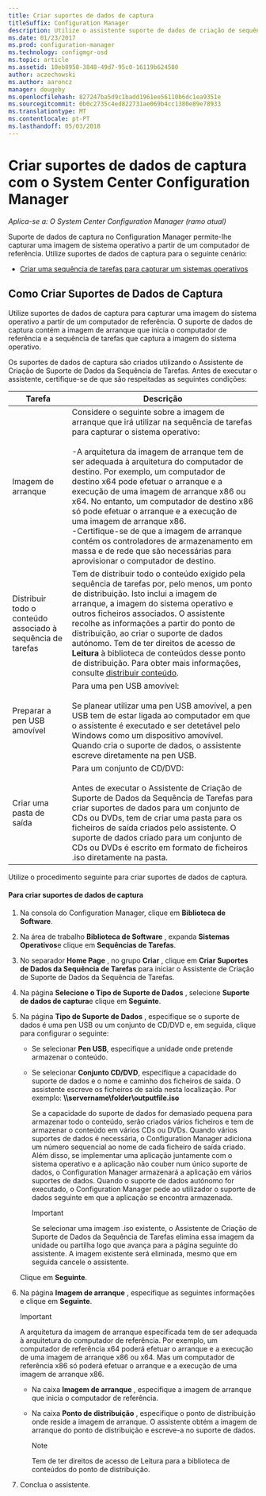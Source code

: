 ```yaml
---
title: Criar suportes de dados de captura
titleSuffix: Configuration Manager
description: Utilize o assistente suporte de dados de criação de sequência de tarefas para criar suportes de dados de captura no Configuration Manager para capturar uma imagem de sistema operativo a partir de um computador de referência.
ms.date: 01/23/2017
ms.prod: configuration-manager
ms.technology: configmgr-osd
ms.topic: article
ms.assetid: 10eb8958-3848-49d7-95c0-16119b624580
author: aczechowski
ms.author: aaroncz
manager: dougeby
ms.openlocfilehash: 827247ba5d9c1badd1961ee56110b6dc1ea9351e
ms.sourcegitcommit: 0b0c2735c4ed822731ae069b4cc1380e89e78933
ms.translationtype: MT
ms.contentlocale: pt-PT
ms.lasthandoff: 05/03/2018
---
```

# <a name="create-capture-media-with-system-center-configuration-manager"></a>Criar suportes de dados de captura com o System Center Configuration Manager

*Aplica-se a: O System Center Configuration Manager (ramo atual)*

Suporte de dados de captura no Configuration Manager permite-lhe capturar uma imagem de sistema operativo a partir de um computador de referência. Utilize suportes de dados de captura para o seguinte cenário:  

-   [Criar uma sequência de tarefas para capturar um sistemas operativos](create-a-task-sequence-to-capture-an-operating-system.md)  

##  <a name="BKMK_CreateCaptureMedia"></a> Como Criar Suportes de Dados de Captura  
 Utilize suportes de dados de captura para capturar uma imagem do sistema operativo a partir de um computador de referência. O suporte de dados de captura contém a imagem de arranque que inicia o computador de referência e a sequência de tarefas que captura a imagem do sistema operativo.

Os suportes de dados de captura são criados utilizando o Assistente de Criação de Suporte de Dados da Sequência de Tarefas. Antes de executar o assistente, certifique-se de que são respeitadas as seguintes condições:  

|Tarefa|Descrição|  
|----------|-----------------|  
|Imagem de arranque|Considere o seguinte sobre a imagem de arranque que irá utilizar na sequência de tarefas para capturar o sistema operativo:<br /><br /> -A arquitetura da imagem de arranque tem de ser adequada à arquitetura do computador de destino. Por exemplo, um computador de destino x64 pode efetuar o arranque e a execução de uma imagem de arranque x86 ou x64. No entanto, um computador de destino x86 só pode efetuar o arranque e a execução de uma imagem de arranque x86.<br />-Certifique-se de que a imagem de arranque contém os controladores de armazenamento em massa e de rede que são necessárias para aprovisionar o computador de destino.|  
|Distribuir todo o conteúdo associado à sequência de tarefas|Tem de distribuir todo o conteúdo exigido pela sequência de tarefas por, pelo menos, um ponto de distribuição. Isto inclui a imagem de arranque, a imagem do sistema operativo e outros ficheiros associados. O assistente recolhe as informações a partir do ponto de distribuição, ao criar o suporte de dados autónomo. Tem de ter direitos de acesso de **Leitura** à biblioteca de conteúdos desse ponto de distribuição.  Para obter mais informações, consulte [distribuir conteúdo](../../core/servers/deploy/configure/deploy-and-manage-content.md#bkmk_distribute).|  
|Preparar a pen USB amovível|Para uma pen USB amovível:<br /><br /> Se planear utilizar uma pen USB amovível, a pen USB tem de estar ligada ao computador em que o assistente é executado e ser detetável pelo Windows como um dispositivo amovível. Quando cria o suporte de dados, o assistente escreve diretamente na pen USB.|  
|Criar uma pasta de saída|Para um conjunto de CD/DVD:<br /><br /> Antes de executar o Assistente de Criação de Suporte de Dados da Sequência de Tarefas para criar suportes de dados para um conjunto de CDs ou DVDs, tem de criar uma pasta para os ficheiros de saída criados pelo assistente. O suporte de dados criado para um conjunto de CDs ou DVDs é escrito em formato de ficheiros .iso diretamente na pasta.|  

 Utilize o procedimento seguinte para criar suportes de dados de captura.  

#### <a name="to-create-capture-media"></a>Para criar suportes de dados de captura  

1.  Na consola do Configuration Manager, clique em **Biblioteca de Software**.  

2.  Na área de trabalho **Biblioteca de Software** , expanda **Sistemas Operativos**e clique em **Sequências de Tarefas**.  

3.  No separador **Home Page** , no grupo **Criar** , clique em **Criar Suportes de Dados da Sequência de Tarefas** para iniciar o Assistente de Criação de Suporte de Dados da Sequência de Tarefas.  

4.  Na página **Selecione o Tipo de Suporte de Dados** , selecione **Suporte de dados de captura**e clique em **Seguinte**.  

5.  Na página **Tipo de Suporte de Dados** , especifique se o suporte de dados é uma pen USB ou um conjunto de CD/DVD e, em seguida, clique para configurar o seguinte:  

    -   Se selecionar **Pen USB**, especifique a unidade onde pretende armazenar o conteúdo.  

    -   Se selecionar **Conjunto CD/DVD**, especifique a capacidade do suporte de dados e o nome e caminho dos ficheiros de saída. O assistente escreve os ficheiros de saída nesta localização. Por exemplo:  **\\\servername\folder\outputfile.iso**  

         Se a capacidade do suporte de dados for demasiado pequena para armazenar todo o conteúdo, serão criados vários ficheiros e tem de armazenar o conteúdo em vários CDs ou DVDs. Quando vários suportes de dados é necessária, o Configuration Manager adiciona um número sequencial ao nome de cada ficheiro de saída criado. Além disso, se implementar uma aplicação juntamente com o sistema operativo e a aplicação não couber num único suporte de dados, o Configuration Manager armazenará a aplicação em vários suportes de dados. Quando o suporte de dados autónomo for executado, o Configuration Manager pede ao utilizador o suporte de dados seguinte em que a aplicação se encontra armazenada.  

        > [!IMPORTANT]  
        >  Se selecionar uma imagem .iso existente, o Assistente de Criação de Suporte de Dados da Sequência de Tarefas elimina essa imagem da unidade ou partilha logo que avança para a página seguinte do assistente. A imagem existente será eliminada, mesmo que em seguida cancele o assistente.  

     Clique em **Seguinte**.  

6.  Na página **Imagem de arranque** , especifique as seguintes informações e clique em **Seguinte**.  

    > [!IMPORTANT]  
    >  A arquitetura da imagem de arranque especificada tem de ser adequada à arquitetura do computador de referência. Por exemplo, um computador de referência x64 poderá efetuar o arranque e a execução de uma imagem de arranque x86 ou x64. Mas um computador de referência x86 só poderá efetuar o arranque e a execução de uma imagem de arranque x86.  

    -   Na caixa **Imagem de arranque** , especifique a imagem de arranque que inicia o computador de referência.  

    -   Na caixa **Ponto de distribuição** , especifique o ponto de distribuição onde reside a imagem de arranque. O assistente obtém a imagem de arranque do ponto de distribuição e escreve-a no suporte de dados.  

        > [!NOTE]  
        >  Tem de ter direitos de acesso de Leitura para a biblioteca de conteúdos do ponto de distribuição.  

7.  Conclua o assistente.  
